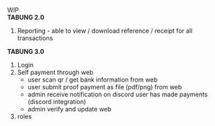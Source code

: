 WIP <br>
**TABUNG 2.0**
1. Reporting - able to view / download reference / receipt for all transactions

**TABUNG 3.0**
1. Login
2. Self payment through web
   - user scan qr / get bank information from web
   - user submit proof payment as file (pdf/png) from web
   - admin receive notification on discord user has made payments (discord integration)
   - admin verify and update web
3. roles
